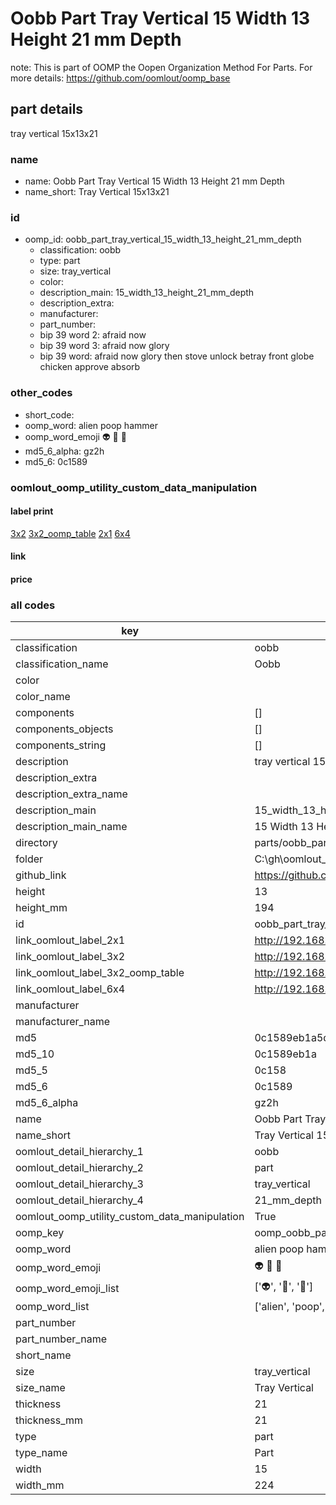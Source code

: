 # Oobb Part Tray Vertical 15 Width 13 Height 21 mm Depth  

note: This is part of OOMP the Oopen Organization Method For Parts. For more details: https://github.com/oomlout/oomp_base

##  part details
  



tray vertical 15x13x21



### name
* name: Oobb Part Tray Vertical 15 Width 13 Height 21 mm Depth
* name_short: Tray Vertical 15x13x21 
### id
* oomp_id: oobb_part_tray_vertical_15_width_13_height_21_mm_depth
  * classification: oobb
  * type: part
  * size: tray_vertical
  * color: 
  * description_main: 15_width_13_height_21_mm_depth
  * description_extra: 
  * manufacturer: 
  * part_number: 
  * bip 39 word 2: afraid now
  * bip 39 word 3: afraid now glory
  * bip 39 word: afraid now glory then stove unlock betray front globe chicken approve absorb

### other_codes
* short_code: 
* oomp_word: alien poop hammer
* oomp_word_emoji :alien: :poop: :hammer:
* md5_6_alpha: gz2h
* md5_6: 0c1589






### oomlout_oomp_utility_custom_data_manipulation
#### label print
[3x2](http://192.168.1.245:1112/?label=oomp%20gz2h)
[3x2_oomp_table](http://192.168.1.108:1112/?label=oomp%20gz2h)
[2x1](http://192.168.1.242:1112/?label=oomp%20gz2h)
[6x4](http://192.168.1.55:1112/?label=oomp%20gz2h)    

#### link

                              

#### price







### all codes 
| key | value |  
| --- | --- |  
| classification | oobb |  
| classification_name | Oobb |  
| color |  |  
| color_name |  |  
| components | [] |  
| components_objects | [] |  
| components_string | [] |  
| description | tray vertical 15x13x21 |  
| description_extra |  |  
| description_extra_name |  |  
| description_main | 15_width_13_height_21_mm_depth |  
| description_main_name | 15 Width 13 Height 21 mm Depth |  
| directory | parts/oobb_part_tray_vertical_15_width_13_height_21_mm_depth |  
| folder | C:\gh\oomlout_oobb_version_4_generated_parts\parts\oobb_part_tray_vertical_15_width_13_height_21_mm_depth |  
| github_link | https://github.com/oomlout/oomlout_oomp_part_src/tree/main/parts/oobb_part_tray_vertical_15_width_13_height_21_mm_depth |  
| height | 13 |  
| height_mm | 194 |  
| id | oobb_part_tray_vertical_15_width_13_height_21_mm_depth |  
| link_oomlout_label_2x1 | http://192.168.1.242:1112/?label=oomp%20gz2h |  
| link_oomlout_label_3x2 | http://192.168.1.245:1112/?label=oomp%20gz2h |  
| link_oomlout_label_3x2_oomp_table | http://192.168.1.108:1112/?label=oomp%20gz2h |  
| link_oomlout_label_6x4 | http://192.168.1.55:1112/?label=oomp%20gz2h |  
| manufacturer |  |  
| manufacturer_name |  |  
| md5 | 0c1589eb1a5d42afb86b5e02c725c824 |  
| md5_10 | 0c1589eb1a |  
| md5_5 | 0c158 |  
| md5_6 | 0c1589 |  
| md5_6_alpha | gz2h |  
| name | Oobb Part Tray Vertical 15 Width 13 Height 21 mm Depth |  
| name_short | Tray Vertical 15x13x21  |  
| oomlout_detail_hierarchy_1 | oobb |  
| oomlout_detail_hierarchy_2 | part |  
| oomlout_detail_hierarchy_3 | tray_vertical |  
| oomlout_detail_hierarchy_4 | 21_mm_depth |  
| oomlout_oomp_utility_custom_data_manipulation | True |  
| oomp_key | oomp_oobb_part_tray_vertical_15_width_13_height_21_mm_depth |  
| oomp_word | alien poop hammer |  
| oomp_word_emoji | :alien: :poop: :hammer: |  
| oomp_word_emoji_list | [':alien:', ':poop:', ':hammer:'] |  
| oomp_word_list | ['alien', 'poop', 'hammer'] |  
| part_number |  |  
| part_number_name |  |  
| short_name |  |  
| size | tray_vertical |  
| size_name | Tray Vertical |  
| thickness | 21 |  
| thickness_mm | 21 |  
| type | part |  
| type_name | Part |  
| width | 15 |  
| width_mm | 224 |  
